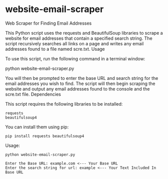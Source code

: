 # website-email-scraper
Web Scraper for Finding Email Addresses

This Python script uses the requests and BeautifulSoup libraries to scrape a website for email addresses that contain a specified search string. The script recursively searches all links on a page and writes any email addresses found to a file named scre.txt.
Usage

To use this script, run the following command in a terminal window:

python website-email-scraper.py

You will then be prompted to enter the base URL and search string for the email addresses you wish to find. The script will then begin scraping the website and output any email addresses found to the console and the scre.txt file.
Dependencies

This script requires the following libraries to be installed:

    requests
    beautifulsoup4

You can install them using pip:

    pip install requests beautifulsoup4

Usage:

    python website-email-scraper.py

    Enter the Base URL: example.com <--- Your Base URL
    Enter the search string for url: example <--- Your Text Included In Base URL
